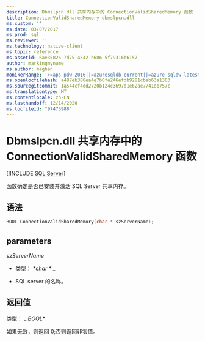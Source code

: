 ```yaml
---
description: Dbmslpcn.dll 共享内存中的 ConnectionValidSharedMemory 函数
title: ConnectionValidSharedMemory dbmslpcn.dll
ms.custom: ''
ms.date: 03/07/2017
ms.prod: sql
ms.reviewer: ''
ms.technology: native-client
ms.topic: reference
ms.assetid: 6ae35826-7d75-4542-b686-5f79316b6157
author: markingmyname
ms.author: maghan
monikerRange: '>=aps-pdw-2016||=azuresqldb-current||=azure-sqldw-latest||>=sql-server-2016||>=sql-server-linux-2017||=azuresqldb-mi-current'
ms.openlocfilehash: a487eb380ea4e7b0fe246efdb9281cbab63a1303
ms.sourcegitcommit: 1a544cf4dd2720b124c3697d1e62ae7741db757c
ms.translationtype: MT
ms.contentlocale: zh-CN
ms.lasthandoff: 12/14/2020
ms.locfileid: "97475988"
---
```

# <a name="connectionvalidsharedmemory-function-in-dbmslpcndll-shared-memory"></a>Dbmslpcn.dll 共享内存中的 ConnectionValidSharedMemory 函数
[!INCLUDE [SQL Server](../../../includes/applies-to-version/sql-asdb-asdbmi-asa-pdw.md)]

  函数确定是否已安装并激活 SQL Server 共享内存。  
  
## <a name="syntax"></a>语法  
  
```cpp  
BOOL ConnectionValidSharedMemory(char * szServerName);  
```  
  
## <a name="parameters"></a>parameters  
 *szServerName*  
  
-   类型： **char \** _  
  
-   SQL server 的名称。  
  
## <a name="return-value"></a>返回值  
 类型： _ *BOOL**  
  
 如果无效，则返回 0;否则返回非零值。  
  
  
